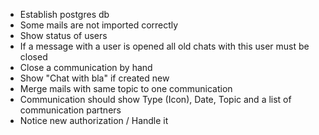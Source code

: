 - Establish postgres db
- Some mails are not imported correctly
- Show status of users 
- If a message with a user is opened all old chats with this user must be closed
- Close a communication by hand
- Show "Chat with bla" if created new
- Merge mails with same topic to one communication
- Communication should show Type (Icon), Date, Topic and a list of communication partners
- Notice new authorization / Handle it
 

